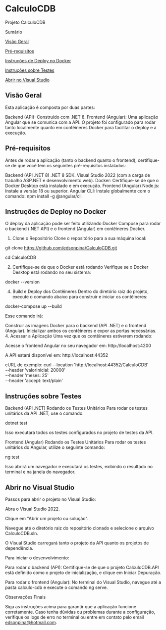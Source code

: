# CalculoCDB

Projeto CalculoCDB

Sumário


[Visão Geral](#visão-geral)

[Pré-requisitos](#pré-requisitos)

[Instruções de Deploy no Docker](#instrucoes-de-deploy-no-docker)

[Instruções sobre Testes](#instruções-sobre-testes)

[Abrir no Visual Studio](#abrir-no-visual-studio)




## Visão Geral


Esta aplicação é composta por duas partes:

Backend (API): Construído com .NET 8.
Frontend (Angular): Uma aplicação Angular que se comunica com a API.
O projeto foi configurado para rodar tanto localmente quanto em contêineres Docker para facilitar o deploy e a execução.




## Pré-requisitos


Antes de rodar a aplicação (tanto o backend quanto o frontend), certifique-se de que você tem os seguintes pré-requisitos instalados:

Backend (API .NET 8)
.NET 8 SDK.
Visual Studio 2022 (com a carga de trabalho ASP.NET e desenvolvimento web).
Docker: Certifique-se de que o Docker Desktop está instalado e em execução.
Frontend (Angular)
Node.js: Instale a versão 18 ou superior. 
Angular CLI: Instale globalmente com o comando:
npm install -g @angular/cli




## Instruções de Deploy no Docker


O deploy da aplicação pode ser feito utilizando Docker Compose para rodar o backend (.NET API) e o frontend (Angular) em contêineres Docker.

1. Clone o Repositório
Clone o repositório para a sua máquina local:

git clone https://github.com/edsonpina/CalculoCDB.git

cd CalculoCDB

2. Certifique-se de que o Docker está rodando
Verifique se o Docker Desktop está rodando no seu sistema:

docker --version

4. Build e Deploy dos Contêineres
Dentro do diretório raiz do projeto, execute o comando abaixo para construir e iniciar os contêineres:

docker-compose up --build

Esse comando irá:

Construir as imagens Docker para o backend (API .NET) e o frontend (Angular).
Inicializar ambos os contêineres e expor as portas necessárias.
4. Acessar a Aplicação
Uma vez que os contêineres estiverem rodando:

Acesse o frontend Angular no seu navegador em: http://localhost:4200

A API estará disponível em: http://localhost:44352

cURL de exemplo:
curl --location 'http://localhost:44352/CalculoCDB' \
--header 'valorInicial: 20000' \
--header 'meses: 25' \
--header 'accept: text/plain'




## Instruções sobre Testes
  
Backend (API .NET)
Rodando os Testes Unitários
Para rodar os testes unitários da API .NET, use o comando:

dotnet test

Isso executará todos os testes configurados no projeto de testes da API.

Frontend (Angular)
Rodando os Testes Unitários
Para rodar os testes unitários do Angular, utilize o seguinte comando:

ng test

Isso abrirá um navegador e executará os testes, exibindo o resultado no terminal e na janela do navegador.

## Abrir no Visual Studio
Passos para abrir o projeto no Visual Studio:

Abra o Visual Studio 2022.

Clique em "Abrir um projeto ou solução".

Navegue até o diretório raiz do repositório clonado e selecione o arquivo CalculoCDB.sln.

O Visual Studio carregará tanto o projeto da API quanto os projetos de dependência.

Para iniciar o desenvolvimento:

Para rodar o backend (API): Certifique-se de que o projeto CalculoCDB.API está definido como o projeto de inicialização, e clique em Iniciar Depuração.

Para rodar o frontend (Angular): No terminal do Visual Studio, navegue até a pasta calculo-cdb e execute o comando ng serve.

Observações Finais

Siga as instruções acima para garantir que a aplicação funcione corretamente. Caso tenha dúvidas ou problemas durante a configuração, verifique os logs de erro no terminal ou entre em contato pelo email edsonpina@hotmail.com.

